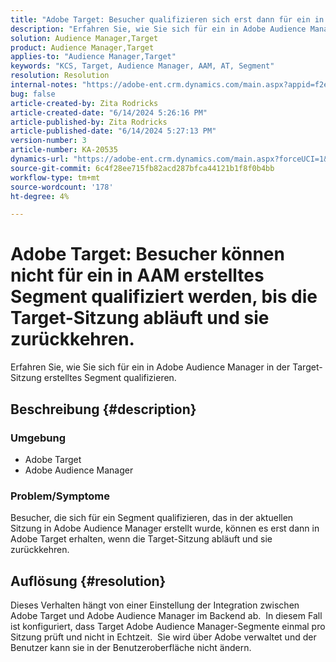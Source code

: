 ```yaml
---
title: "Adobe Target: Besucher qualifizieren sich erst dann für ein in AAM erstelltes Segment, wenn die Target-Sitzung abläuft und sie zurückkehren."
description: "Erfahren Sie, wie Sie sich für ein in Adobe Audience Manager in der Target-Sitzung erstelltes Segment qualifizieren."
solution: Audience Manager,Target
product: Audience Manager,Target
applies-to: "Audience Manager,Target"
keywords: "KCS, Target, Audience Manager, AAM, AT, Segment"
resolution: Resolution
internal-notes: "https://adobe-ent.crm.dynamics.com/main.aspx?appid=f2e74f34-7119-ea11-a811-000d3a5936c5&forceUCI=1&newWindow=true&pagetype=entityrecord&etn=knowledgearticle&id=45e8e885-2b47-e911-a952-000d3a34ebb5"
bug: false
article-created-by: Zita Rodricks
article-created-date: "6/14/2024 5:26:16 PM"
article-published-by: Zita Rodricks
article-published-date: "6/14/2024 5:27:13 PM"
version-number: 3
article-number: KA-20535
dynamics-url: "https://adobe-ent.crm.dynamics.com/main.aspx?forceUCI=1&pagetype=entityrecord&etn=knowledgearticle&id=a0eab832-732a-ef11-840a-002248084fbb"
source-git-commit: 6c4f28ee715fb82acd287bfca44121b1f8f0b4bb
workflow-type: tm+mt
source-wordcount: '178'
ht-degree: 4%

---
```


# Adobe Target: Besucher können nicht für ein in AAM erstelltes Segment qualifiziert werden, bis die Target-Sitzung abläuft und sie zurückkehren.


Erfahren Sie, wie Sie sich für ein in Adobe Audience Manager in der Target-Sitzung erstelltes Segment qualifizieren.

## Beschreibung {#description}


### Umgebung

- Adobe Target
- Adobe Audience Manager


### Problem/Symptome

Besucher, die sich für ein Segment qualifizieren, das in der aktuellen Sitzung in Adobe Audience Manager erstellt wurde, können es erst dann in Adobe Target erhalten, wenn die Target-Sitzung abläuft und sie zurückkehren.


## Auflösung {#resolution}


Dieses Verhalten hängt von einer Einstellung der Integration zwischen Adobe Target und Adobe Audience Manager im Backend ab.  In diesem Fall ist konfiguriert, dass Target Adobe Audience Manager-Segmente einmal pro Sitzung prüft und nicht in Echtzeit.  Sie wird über Adobe verwaltet und der Benutzer kann sie in der Benutzeroberfläche nicht ändern.
